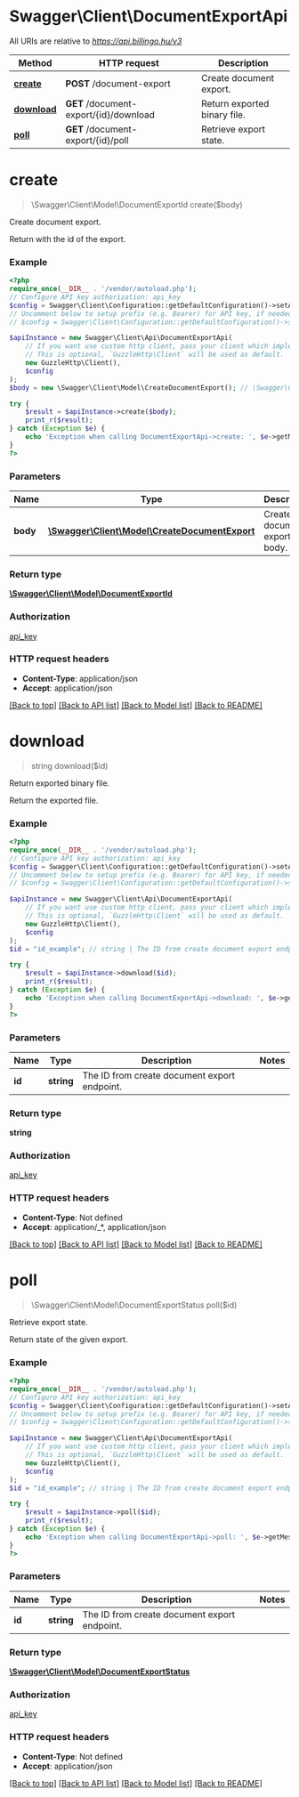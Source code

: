 # Swagger\Client\DocumentExportApi

All URIs are relative to *https://api.billingo.hu/v3*

Method | HTTP request | Description
------------- | ------------- | -------------
[**create**](DocumentExportApi.md#create) | **POST** /document-export | Create document export.
[**download**](DocumentExportApi.md#download) | **GET** /document-export/{id}/download | Return exported binary file.
[**poll**](DocumentExportApi.md#poll) | **GET** /document-export/{id}/poll | Retrieve export state.

# **create**
> \Swagger\Client\Model\DocumentExportId create($body)

Create document export.

Return with the id of the export.

### Example
```php
<?php
require_once(__DIR__ . '/vendor/autoload.php');
// Configure API key authorization: api_key
$config = Swagger\Client\Configuration::getDefaultConfiguration()->setApiKey('X-API-KEY', 'YOUR_API_KEY');
// Uncomment below to setup prefix (e.g. Bearer) for API key, if needed
// $config = Swagger\Client\Configuration::getDefaultConfiguration()->setApiKeyPrefix('X-API-KEY', 'Bearer');

$apiInstance = new Swagger\Client\Api\DocumentExportApi(
    // If you want use custom http client, pass your client which implements `GuzzleHttp\ClientInterface`.
    // This is optional, `GuzzleHttp\Client` will be used as default.
    new GuzzleHttp\Client(),
    $config
);
$body = new \Swagger\Client\Model\CreateDocumentExport(); // \Swagger\Client\Model\CreateDocumentExport | Create document export body.

try {
    $result = $apiInstance->create($body);
    print_r($result);
} catch (Exception $e) {
    echo 'Exception when calling DocumentExportApi->create: ', $e->getMessage(), PHP_EOL;
}
?>
```

### Parameters

Name | Type | Description  | Notes
------------- | ------------- | ------------- | -------------
 **body** | [**\Swagger\Client\Model\CreateDocumentExport**](../Model/CreateDocumentExport.md)| Create document export body. |

### Return type

[**\Swagger\Client\Model\DocumentExportId**](../Model/DocumentExportId.md)

### Authorization

[api_key](../../README.md#api_key)

### HTTP request headers

 - **Content-Type**: application/json
 - **Accept**: application/json

[[Back to top]](#) [[Back to API list]](../../README.md#documentation-for-api-endpoints) [[Back to Model list]](../../README.md#documentation-for-models) [[Back to README]](../../README.md)

# **download**
> string download($id)

Return exported binary file.

Return the exported file.

### Example
```php
<?php
require_once(__DIR__ . '/vendor/autoload.php');
// Configure API key authorization: api_key
$config = Swagger\Client\Configuration::getDefaultConfiguration()->setApiKey('X-API-KEY', 'YOUR_API_KEY');
// Uncomment below to setup prefix (e.g. Bearer) for API key, if needed
// $config = Swagger\Client\Configuration::getDefaultConfiguration()->setApiKeyPrefix('X-API-KEY', 'Bearer');

$apiInstance = new Swagger\Client\Api\DocumentExportApi(
    // If you want use custom http client, pass your client which implements `GuzzleHttp\ClientInterface`.
    // This is optional, `GuzzleHttp\Client` will be used as default.
    new GuzzleHttp\Client(),
    $config
);
$id = "id_example"; // string | The ID from create document export endpoint.

try {
    $result = $apiInstance->download($id);
    print_r($result);
} catch (Exception $e) {
    echo 'Exception when calling DocumentExportApi->download: ', $e->getMessage(), PHP_EOL;
}
?>
```

### Parameters

Name | Type | Description  | Notes
------------- | ------------- | ------------- | -------------
 **id** | **string**| The ID from create document export endpoint. |

### Return type

**string**

### Authorization

[api_key](../../README.md#api_key)

### HTTP request headers

 - **Content-Type**: Not defined
 - **Accept**: application/_*, application/json

[[Back to top]](#) [[Back to API list]](../../README.md#documentation-for-api-endpoints) [[Back to Model list]](../../README.md#documentation-for-models) [[Back to README]](../../README.md)

# **poll**
> \Swagger\Client\Model\DocumentExportStatus poll($id)

Retrieve export state.

Return state of the given export.

### Example
```php
<?php
require_once(__DIR__ . '/vendor/autoload.php');
// Configure API key authorization: api_key
$config = Swagger\Client\Configuration::getDefaultConfiguration()->setApiKey('X-API-KEY', 'YOUR_API_KEY');
// Uncomment below to setup prefix (e.g. Bearer) for API key, if needed
// $config = Swagger\Client\Configuration::getDefaultConfiguration()->setApiKeyPrefix('X-API-KEY', 'Bearer');

$apiInstance = new Swagger\Client\Api\DocumentExportApi(
    // If you want use custom http client, pass your client which implements `GuzzleHttp\ClientInterface`.
    // This is optional, `GuzzleHttp\Client` will be used as default.
    new GuzzleHttp\Client(),
    $config
);
$id = "id_example"; // string | The ID from create document export endpoint.

try {
    $result = $apiInstance->poll($id);
    print_r($result);
} catch (Exception $e) {
    echo 'Exception when calling DocumentExportApi->poll: ', $e->getMessage(), PHP_EOL;
}
?>
```

### Parameters

Name | Type | Description  | Notes
------------- | ------------- | ------------- | -------------
 **id** | **string**| The ID from create document export endpoint. |

### Return type

[**\Swagger\Client\Model\DocumentExportStatus**](../Model/DocumentExportStatus.md)

### Authorization

[api_key](../../README.md#api_key)

### HTTP request headers

 - **Content-Type**: Not defined
 - **Accept**: application/json

[[Back to top]](#) [[Back to API list]](../../README.md#documentation-for-api-endpoints) [[Back to Model list]](../../README.md#documentation-for-models) [[Back to README]](../../README.md)

